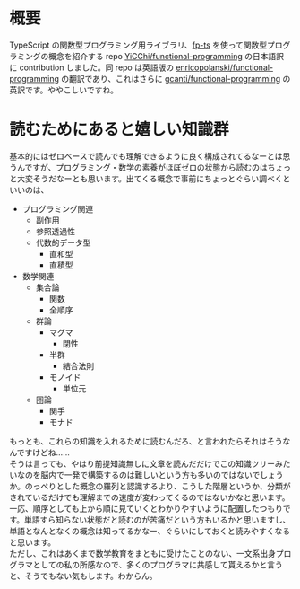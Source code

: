 # 概要
TypeScript の関数型プログラミング用ライブラリ、[fp-ts](https://gcanti.github.io/fp-ts/) を使って関数型プログラミングの概念を紹介する repo [YiCChi/functional-programming](https://github.com/YiCChi/functional-programming) の日本語訳に contribution しました。同 repo は英語版の [enricopolanski/functional-programming](https://github.com/enricopolanski/functional-programming) の翻訳であり、これはさらに [gcanti/functional-programming](https://github.com/gcanti/functional-programming) の英訳です。ややこしいですね。

# 読むためにあると嬉しい知識群
基本的にはゼロベースで読んでも理解できるように良く構成されてるなーとは思うんですが、プログラミング・数学の素養がほぼゼロの状態から読むのはちょっと大変そうだなーとも思います。出てくる概念で事前にちょっとぐらい調べくといいのは、
- プログラミング関連
  - 副作用
  - 参照透過性
  - 代数的データ型
    - 直和型
    - 直積型
- 数学関連
  - 集合論
    - 関数
    - 全順序
  - 群論
    - マグマ
      - 閉性
    - 半群
      - 結合法則
    - モノイド
      - 単位元
  - 圏論
    - 関手
    - モナド
   
もっとも、これらの知識を入れるために読むんだろ、と言われたらそれはそうなんですけどね……  
そうは言っても、やはり前提知識無しに文章を読んだだけでこの知識ツリーみたいなのを脳内で一発で構築するのは難しいという方も多いのではないでしょうか。のっぺりとした概念の羅列と認識するより、こうした階層というか、分類がされているだけでも理解までの速度が変わってくるのではないかなと思います。一応、順序としても上から順に見ていくとわかりやすいように配置したつもりです。単語すら知らない状態だと読むのが苦痛だという方もいるかと思いますし、単語となんとなくの概念は知ってるかなー、ぐらいにしておくと読みやすくなると思います。  
ただし、これはあくまで数学教育をまともに受けたことのない、一文系出身プログラマとしての私の所感なので、多くのプログラマに共感して貰えるかと言うと、そうでもない気もします。わからん。
